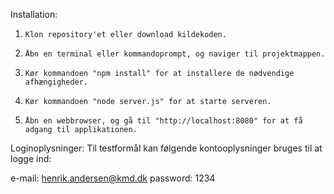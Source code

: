 Installation:

1.     Klon repository'et eller download kildekoden.
2.     Åbn en terminal eller kommandoprompt, og naviger til projektmappen.
3.     Kør kommandoen "npm install" for at installere de nødvendige afhængigheder.
4.     Kør kommandoen "node server.js" for at starte serveren.
5.     Åbn en webbrowser, og gå til "http://localhost:8080" for at få adgang til applikationen.

Loginoplysninger:
Til testformål kan følgende kontooplysninger bruges til at logge ind:

e-mail: henrik.andersen@kmd.dk
password: 1234